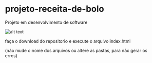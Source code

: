 # projeto-receita-de-bolo
Projeto em desenvolvimento de software


![alt text](https://github.com/kevgllt/dt-money/blob/main/screenshots/00.PNG)



faça o download do repositorio e execute o arquivo index.html




(não mude o nome dos arquivos ou altere as pastas, para não gerar os erros)
